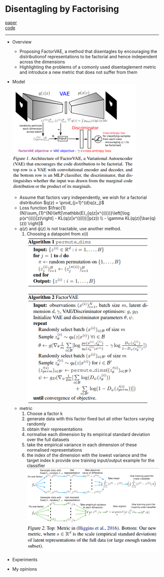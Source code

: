 # Disentagling by Factorising

[paper](https://arxiv.org/pdf/1802.05983.pdf)   
[code]()

---
* Overview
  * Proposing FactorVAE, a method that disentagles by encouraging the distributionof representations to be factorial and hence independent across the dimensions
  * Highlighting the problems of a comonly used disentaglement metric and introduce a new metric that does not suffer from them

* Model  
![model](./model.png)
  - Assume that factors vary independently, we wish for a factorial distribution $q(z) = \prod_{j=1}^{d}q(z_j)$
  - Loss function  $\frac{1}{N}\sum_{1}^{N}\left[\mathbb{E}_{q(z|x^{(i)})}\left[\log p(x^{(i)}|z)\right] - KL(q(z|x^{(i)})||p(z)) \\ - \gamma KL(q(z)|\bar{q}(z)) \right]$
  - $q(z)$ and $\bar{q}(z)$ is not tractable, use another method.
    1. Choosing a datapoint from $x(i)$  
![algorithm](./algorithm.png)
  - metric
    1. Choose a factor k
    2. generate data with this factor fixed but all other factors varying randomly
    3. obtain their representations
    4. normalise each dimension by its empirical standard deviation over the full datasets
    5. take the empirical variance in each dimension of these normalised representations
    6. the index of the dimension with the lowest variance and the target index k provide one training input/output example for the classifier
![metric](./metric.png)
* Experiments

* My opinions
